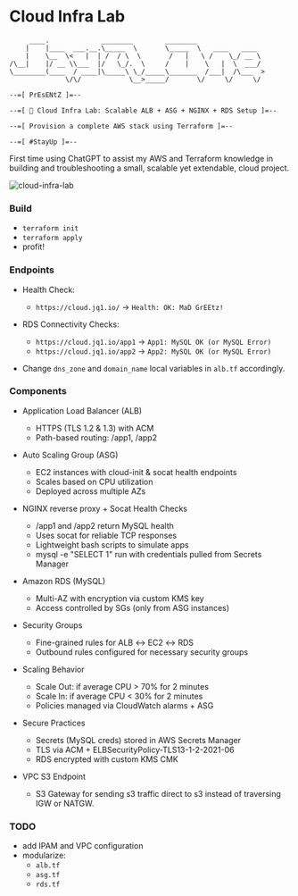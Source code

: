 # Cloud Infra Lab
```
     ____.             ________        ________
    |    |____  ___.__.\_____  \       \_____  \   ____   ____
    |    \__  \<   |  | /  / \  \       /   |   \ /    \_/ __ \
/\__|    |/ __ \\___  |/   \_/.  \     /    |    \   |  \  ___/
\________(____  / ____|\_____\ \_/_____\_______  /___|  /\___  >
              \/\/            \__>_____/       \/     \/     \/

--=[ PrEsENtZ ]=--

--=[ 🚀 Cloud Infra Lab: Scalable ALB + ASG + NGINX + RDS Setup ]=--

--=[ Provision a complete AWS stack using Terraform ]=--

--=[ #StayUp ]=--
```

First time using ChatGPT to assist my AWS and Terraform knowledge in building and troubleshooting a small, scalable yet extendable, cloud project.

![cloud-infra-lab](https://jq1-io.s3.us-east-1.amazonaws.com/projects/cloud-infra-lab.png)

### Build
- `terraform init`
- `terraform apply`
- profit!

### Endpoints
- Health Check:
  - `https://cloud.jq1.io/` -> `Health: OK: MaD GrEEtz!`

- RDS Connectivity Checks:
  - `https://cloud.jq1.io/app1` -> `App1: MySQL OK (or MySQL Error)`
  - `https://cloud.jq1.io/app2` -> `App2: MySQL OK (or MySQL Error)`

- Change `dns_zone` and `domain_name` local variables in `alb.tf` accordingly.

### Components
- Application Load Balancer (ALB)
  - HTTPS (TLS 1.2 & 1.3) with ACM
  - Path-based routing: /app1, /app2

- Auto Scaling Group (ASG)
  - EC2 instances with cloud-init & socat health endpoints
  - Scales based on CPU utilization
  - Deployed across multiple AZs

- NGINX reverse proxy + Socat Health Checks
  - /app1 and /app2 return MySQL health
  - Uses socat for reliable TCP responses
  - Lightweight bash scripts to simulate apps
  - mysql -e "SELECT 1" run with credentials pulled from Secrets Manager

- Amazon RDS (MySQL)
  - Multi-AZ with encryption via custom KMS key
  - Access controlled by SGs (only from ASG instances)

- Security Groups
  - Fine-grained rules for ALB ↔ EC2 ↔ RDS
  - Outbound rules configured for necessary security groups

- Scaling Behavior
  - Scale Out: if average CPU > 70% for 2 minutes
  - Scale In: if average CPU < 30% for 2 minutes
  - Policies managed via CloudWatch alarms + ASG

- Secure Practices
  - Secrets (MySQL creds) stored in AWS Secrets Manager
  - TLS via ACM + ELBSecurityPolicy-TLS13-1-2-2021-06
  - RDS encrypted with custom KMS CMK

- VPC S3 Endpoint
  - S3 Gateway for sending s3 traffic direct to s3 instead of traversing
    IGW or NATGW.

### TODO
- add IPAM and VPC configuration
- modularize:
  - `alb.tf`
  - `asg.tf`
  - `rds.tf`
